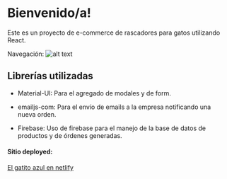# Bienvenido/a! 

Este es un proyecto de e-commerce de rascadores para gatos utilizando React.

Navegación: 
![alt text][navegacion]

[navegacion]: /public/gif/Presentacion.gif "Navegación"

## Librerías utilizadas

* Material-UI: Para el agregado de modales y de form.

* emailjs-com: Para el envío de emails a la empresa notificando una nueva orden.

* Firebase: Uso de firebase para el manejo de la base de datos de productos y de órdenes generadas.

#### Sitio deployed:

[El gatito azul en netlify](elgatitoazul.netlify.app)
